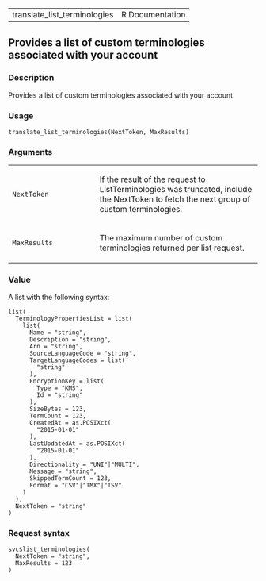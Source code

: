 <table style="width: 100%;">
<tbody>
<tr class="odd">
<td>translate_list_terminologies</td>
<td style="text-align: right;">R Documentation</td>
</tr>
</tbody>
</table>

## Provides a list of custom terminologies associated with your account

### Description

Provides a list of custom terminologies associated with your account.

### Usage

    translate_list_terminologies(NextToken, MaxResults)

### Arguments

<table>
<colgroup>
<col style="width: 35%" />
<col style="width: 65%" />
</colgroup>
<tbody>
<tr class="odd">
<td><code
id="translate_list_terminologies_:_NextToken">NextToken</code></td>
<td><p>If the result of the request to ListTerminologies was truncated,
include the NextToken to fetch the next group of custom
terminologies.</p></td>
</tr>
<tr class="even">
<td><code
id="translate_list_terminologies_:_MaxResults">MaxResults</code></td>
<td><p>The maximum number of custom terminologies returned per list
request.</p></td>
</tr>
</tbody>
</table>

### Value

A list with the following syntax:

    list(
      TerminologyPropertiesList = list(
        list(
          Name = "string",
          Description = "string",
          Arn = "string",
          SourceLanguageCode = "string",
          TargetLanguageCodes = list(
            "string"
          ),
          EncryptionKey = list(
            Type = "KMS",
            Id = "string"
          ),
          SizeBytes = 123,
          TermCount = 123,
          CreatedAt = as.POSIXct(
            "2015-01-01"
          ),
          LastUpdatedAt = as.POSIXct(
            "2015-01-01"
          ),
          Directionality = "UNI"|"MULTI",
          Message = "string",
          SkippedTermCount = 123,
          Format = "CSV"|"TMX"|"TSV"
        )
      ),
      NextToken = "string"
    )

### Request syntax

    svc$list_terminologies(
      NextToken = "string",
      MaxResults = 123
    )
